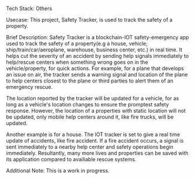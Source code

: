 Tech Stack: Others

Usecase: This project, Safety Tracker, is used to track the safety of a property.

Brief Description: Safety Tracker is a blockchain-IOT safety-emergency app used to track the safety of a property(e.g a house, vehicle; ship/train/car/aeroplane, warehouse, business center, etc.) in real time. It helps cut the severity of an accident by sending help signals immediately to help/rescue centers when something wrong goes on in the vehicle/property, for quick actions. For example, for a plane that develops an issue on air, the tracker sends a warning signal and location of the plane to help centers closest to the plane or third parties to alert them of an emergency rescue. 

The location reported by the tracker will be updated for a vehicle, for as long as a vehicle's location changes to ensure the promptest safety response. However, the location of a properties with static location will not be updated, only mobile help centers around it, like fire trucks, will be updated.

Another example is for a house. The IOT tracker is set to give a real time update of accidents, like fire accident. If a fire accident occurs, a signal is sent immediately to a nearby help center and safety operations begin immediately. Resultantly, many more lives and properties can be saved with its application compared to availiable rescue systems.

Additional Note: This is a work in progress.


